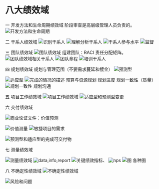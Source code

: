 # 八大绩效域
一 开发方法和生命周期绩效域
阶段审查是高层级管理人员负责的。
![开发方法和生命周期](image-160.png)

二 干系人绩效域
![识别干系人](image-161.png)
![理解分析干系人](image-162.png)
![干系人参与水平](image-163.png)
![监督](image-164.png)


三 团队绩效域
![团队绩效域](image-165.png)
组建团队：RACI 责任分配矩阵。
![团队绩效域相关干系人](image-166.png)
![团队章程](image-167.png)
![培训干系人](image-168.png)

四 规划绩效域
规划与管理范围（不要需求蔓延和镀金）
![预测型](image-169.png)

![适应型](image-170.png)
![完成的情况的描述](image-171.png)
预算与资源规划
规划进度
规划一致性（质量）
![规划一致性](image-172.png)
规划沟通

五 项目工作绩效域
![项目工作绩效域](image-173.png)
![适应型和预测型变更](image-174.png)

六 交付绩效域

![商业论证文件：价值预测](image-175.png)

![价值测量](image-176.png)
![敏捷项目的需求](image-177.png)

![预测型和适应型的完成可交付物](image-178.png)

七 测量绩效域

![测量绩效域](image-179.png)
![data,info,report](image-180.png)
![关键绩效指标](image-181.png)、
![nps](image-182.png)
![图](image-183.png)
各种图


八 不确定性绩效域
![不确定性绩效域](image-184.png)

![风险和问题](image-185.png)